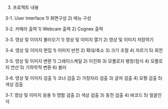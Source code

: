3. 프로젝트 내용
   
3-1. User Interface 
     1) 화면구성 
     2) 메뉴 구성 
     
3-2. 카메라 출력
     1) Webcam 출력 
     2) Cognex 출력 
     
3-3. 영상 및 이미지 불러오기
     1) 영상 및 이미지 열기
     2) 영상 및 이미지 저장하기
     
3-4. 영상 및 이미지 편집
     1) 이미지 반전
     2) 확대/축소 
     3) 크기 조절 
     4) 자르기 
     5) 회전
     
3-5. 영상 및 이미지 변환 
     1) 그레이스케일 
     2) 이진화
     3) 모폴로지 팽창/침식 
     4) 모폴로지 연산 
     5) 기하학적 변환 
     6) 블러
     
3-6. 영상 및 이미지 검출 
     1) 코너 검출
     2) 가장자리 검출
     3) 글자 검출
     4) 모형 검출
     5) 색상 검출 
     
3-7. 영상 및 이미지 응용 
     1) 명함 검출 
     2) 색상 검출 
     3) 동전 검출
     4) 바코드 
     5) 얼굴인식 
